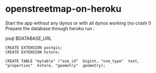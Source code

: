 # openstreetmap-on-heroku


Start the app without any dynos or with all dynos working (no crash !)
Prepare the database through heroku run : 

  psql $DATABASE_URL
  
    CREATE EXTENSION postgis;
    CREATE EXTENSION hstore;
    
    CREATE TABLE "mytable" ("osm_id"  bigint, "osm_type"  text, "properties"  hstore, "geometry"  geometry);
